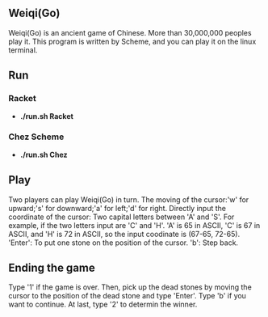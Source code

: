 ## Weiqi(Go)

Weiqi(Go) is an ancient game of Chinese. More than 30,000,000 peoples play it. This program is written by Scheme, and you can play it on the linux terminal.

## Run

### Racket
- **./run.sh Racket**

### Chez Scheme
- **./run.sh Chez**

## Play

Two players can play Weiqi(Go) in turn.
The moving of the cursor:'w' for upward;'s' for downward;'a' for left;'d' for right.
Directly input the coordinate of the cursor: Two capital letters between 'A' and 'S'.
For example, if the two letters input are 'C' and 'H'. 'A' is 65 in ASCII, 'C' is 67 in ASCII, and 'H' is 72 in ASCII, so the input coodinate is (67-65, 72-65).
'Enter': To put one stone on the position of the cursor.
'b': Step back.

## Ending the game

Type '1' if the game is over.
Then, pick up the dead stones by moving the cursor to the position of the dead stone and type 'Enter'.
Type 'b' if you want to continue.
At last, type '2' to determin the winner.
